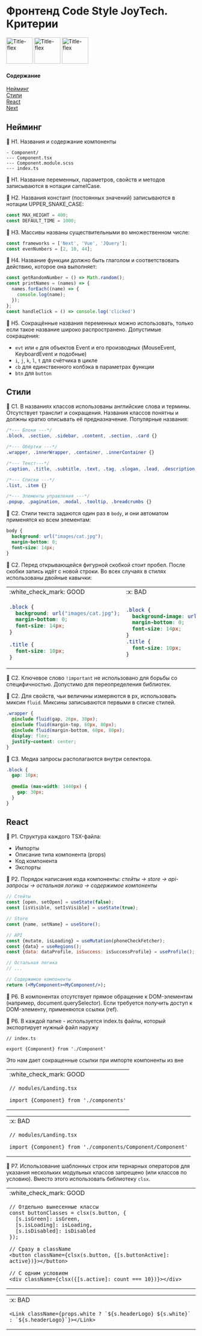 # Фронтенд Code Style JoyTech. Критерии
<img src="title-flex.jpg" width="70px" title="Title-flex">&nbsp;<img src="title-flex.jpg" width="70px" title="Title-flex">&nbsp;<img src="title-flex.jpg" width="70px" title="Title-flex">

#### Содержание
[Нейминг](#naming)  
[Стили](#styles)  
[React](#react)  
[Next](#naming)

<a name="naming"><h2>Нейминг</h2></a>

:page_with_curl: H1. Названия и содержание компоненты
```
- Component/
--- Component.tsx
--- Component.module.scss
--- index.ts
```

:page_with_curl: Н1. Название переменных, параметров, свойств и методов записываются в нотации camelCase.

:page_with_curl: Н2. Названия констант (постоянных значений) записываются в нотации UPPER_SNAKE_CASE:
```jsx
const MAX_HEIGHT = 400;
const DEFAULT_TIME = 1000;
```

:page_with_curl: Н3. Массивы названы существительными во множественном числе:
```jsx
const frameworks = ['Next', 'Vue', 'JQuery'];
const evenNumbers = [2, 10, 44];
```

:page_with_curl: Н4. Название функции должно быть глаголом и соответствовать действию, которое она выполняет:
```jsx
const getRandomNumber = () => Math.random();
const printNames = (names) => {
  names.forEach((name) => {
    console.log(name);
  });
};
const handleClick = () => console.log('clicked') 
```

:page_with_curl: Н5. Сокращённые названия переменных можно использовать, только если такое название широко распространено. Допустимые сокращения:
- `evt` или `e` для объектов Event и его производных (MouseEvent, KeyboardEvent и подобные)
- `i`, `j`, `k`, `l`, `t` для счётчика в цикле
- `cb` для единственного колбэка в параметрах функции
- `btn` для `button`

<a name="styles"><h2>Стили</h2></a>

:page_with_curl: C1. В названиях классов использованы английские слова и термины. Отсутствует транслит и сокращения. Названия классов понятны и должны кратко описывать её предназначение. Популярные названия:
```scss
/*--- Блоки ---*/
.block, .section, .sidebar, .content, .section, .card {}

/*--- Обёртки ---*/
.wrapper, .innerWrapper, .container, .innerContainer {}

/*--- Текст---*/
.caption, .title, .subtitle, .text, .tag, .slogan, .lead, .description, .copyright {}

/*--- Списки ---*/
.list, .item {}

/*--- Элементы управления ---*/
.popup, .pagination, .modal, .tooltip, .breadcrumbs {}
```

:page_with_curl: C2. Стили текста задаются один раз в `body`, и они автоматом применятся ко всем элементам:
```scss
body {
  background: url("images/cat.jpg");
  margin-bottom: 0;
  font-size: 14px;
}
```

:page_with_curl: С2. Перед открывающейся фигурной скобкой стоит пробел. После скобки запись идёт с новой строки. Во всех случаях в стилях использованы двойные кавычки:
<table>
  <tr>
    <td>:white_check_mark: GOOD</td>
    <td>:x: BAD</td>
  </tr>
  <tr>
    <td>

```scss
.block {
  background: url("images/cat.jpg");
  margin-bottom: 0;
  font-size: 14px;
}

.title {
  font-size: 10px;
}
```
</td>
<td>

```scss
.block {
  background-image: url('images/cat.jpg');
  margin-bottom: 0;
  font-size: 14px;
}
.title {
  font-size: 10px;
}

```
</td>
</tr>
</table>

:page_with_curl: С2. Ключевое слово `!important` не использовано для борьбы со специфичностью. Допустимо для переопределения библиотек.

:page_with_curl: С2. Для свойств, чьи величины измеряются в px, использовать миксин `fluid`. Миксины записываются первыми в списке стилей.
```scss
.wrapper {
  @include fluid(gap, 26px, 30px);
  @include fluid(margin-top, 60px, 80px);
  @include fluid(margin-bottom, 60px, 80px);
  display: flex;
  justify-content: center;
}
```

:page_with_curl: С3. Медиа запросы располагаются внутри селектора.
```scss
.block {
  gap: 10px;
  
  @media (max-width: 1440px) {
    gap: 30px;
  }
}
```

<a name="react"><h2>React</h2></a>

:page_with_curl: Р1. Структура каждого TSX-файла:
- Импорты
- Описание типа компонента (props)
- Код компонента
- Экспорты

:page_with_curl: Р2. Порядок написания кода компоненты: *стейты &rarr; store &rarr; api-запросы &rarr; остальная логика &rarr; содержимое компоненты*
```jsx
// Стейты
const [open, setOpen] = useState(false);
const [isVisible, setIsVisible] = useState(true);

// Store
const {name, setName} = useStore();

// API
const {mutate, isLoading} = useMutation(phoneCheckFetcher);
const {data} = useRegions();
const {data: dataProfile, isSuccess: isSuccessProfile} = useProfile();

// Остальная логика
// ...

// Содержимое компоненты
return (<MyComponent><MyComponent/>);
```

:page_with_curl: Р6. В компонентах отсутствует прямое обращение к DOM-элементам (например, document.querySelector). Если требуется получить доступ к DOM-элементу, применяются ссылки (ref).

:page_with_curl: P6. В каждой папке - используется index.ts файлы, который экспортирует нужный файл наружу

```tsx
// index.ts

export {Component} from './Component'
```
Это нам дает сокращенные ссылки при импорте компоненты из вне

<table>
  <tr>
    <td>:white_check_mark: GOOD</td>
  </tr>
  <tr>
    <td>

```tsx
// modules/Landing.tsx

import {Component} from './components'
```

</td>

</tr>
</table>
<table>
  <tr>
    <td>:x: BAD</td>
  </tr>
  <tr>
    <td>

```tsx
// modules/Landing.tsx

import {Component} from './components/Component/Component'
```

</td>

</tr>
</table>


:page_with_curl: P7. Использование шаблонных строк или тернарных операторов для указания нескольких модульных классов запрещено (или классов по условию). Вместо этого использовать библиотеку `clsx`.

<table>
  <tr>
    <td>:white_check_mark: GOOD</td>
  </tr>
  <tr>
    <td>

```tsx
// Отдельно вынесенные классы
const buttonClasses = clsx(s.button, {
  [s.isGreen]: isGreen,
  [s.isLoading]: isLoading,
  [s.isDisabled]: isDisabled
});

// Сразу в className
<button className={clsx(s.button, {[s.buttonActive]: active})}></button>

// С одним условием
<div className={clsx({[s.active]: count === 10})}></div>
```
</td>

</tr>
</table>
<table>
  <tr>
    <td>:x: BAD</td>
  </tr>
  <tr>
    <td>

```tsx
<Link className={props.white ? `${s.headerLogo} ${s.white}` : `${s.headerLogo}`}></Link>
```
</td>

</tr>
</table>
